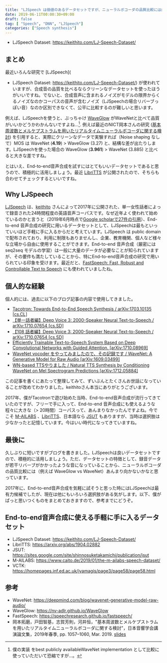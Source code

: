 ```yaml
---
title: "LJSpeech は価値のあるデータセットですが、ニューラルボコーダの品質比較には向かないと思います"
date: 2019-06-11T00:00:30+09:00
draft: false
tag: [ "Speech", "DNN", "LJSpeech"]
categories: ["Speech synthesis"]
---
```


- LJSpeech Dataset: https://keithito.com/LJ-Speech-Dataset/

## まとめ

最近いろんな研究で [LJSpeech](
- LJSpeech Dataset: https://keithito.com/LJ-Speech-Dataset/) が使われていますが、合成音の品質を比べるならクリーンなデータセットを使ったほうがいいですね。でないと、合成音声に含まれるノイズがモデルの限界からくるノイズなのかコーパスの音声が含むノイズ（LJSpeechの場合リバーブっぽい音）なのか区別できなくて、公平に比較するのが難しいと思います。

例えば、LJSpeechを使うと、ぶっちゃけ [WaveGlow](https://nv-adlr.github.io/WaveGlow) がWaveNetと比べて品質がいいかどうかわかんないですよね…[^1].
例えば最近のNICT岡本さんの研究 ([基本周波数とメルケプストラムを用いたリアルタイムニューラルボコーダに関する検討]( https://www.slideshare.net/Takuma_OKAMOTO/ss-135604814)) を引用すると、実際にクリーンなデータで実験すれば（Noise shaping なしで）MOS は WaveNet (**4.19**) > WaveGlow (3.27) と、結構な差が出たりします。LJSpeechを使った場合の WaveGlow (**3.961**) > WaveNet (3.885) と比べると大きな差ですね。

[^1]: 僕の実装 をbest publicly availableWaveNet implementation として比較に使っていただいて恐縮ですが…。

とはいえ、End-to-end音声合成を試すにはとてもいいデータセットであると思うので、積極的に活用しましょう。最近 [LibriTTS](https://arxiv.org/abs/1904.02882) が公開されたので、そちらも合わせてチェックするといいですね。

## Why LJSpeech

[LJSpeech](https://keithito.com/LJ-Speech-Dataset/) は、[keithito](https://keithito.com/) さんによって2017年に公開された、単一女性話者によって録音された24時間程度の英語音声コーパスです。なぜ近年よく使われて始めているのかと言うと（2019年6月時点で[Google scholarで27件の引用](https://scholar.google.co.jp/scholar?cites=8632543993730273058)）、End-to-end 音声合成の研究に用いるデータセットとして、LJSpeechは最もといっていいほど手軽に手に入るからだと考えています。LJSpeech は public domainで配布されており、利用に制限もありませんし、企業、教育機関、個人など様々な立場から自由に使用することができます。End-to-end 音声合成（厳密にはseq2seq モデルの学習）は一般に大量のデータが必要なことが知られていますが、その要件も満たしていることから、特にEnd-to-end音声合成の研究で用いられている印象を受けます。最近だと、[FastSpeech: Fast, Robust and Controllable Text to Speech](https://speechresearch.github.io/fastspeech/) にも使われていましたね。


## 個人的な経験

個人的には、過去に以下のブログ記事の内容で使用してきました。

- [Tacotron: Towards End-to-End Speech Synthesis / arXiv:1703.10135 [cs.CL]](https://r9y9.github.io/blog/2017/10/15/tacotron/)
- [【単一話者編】Deep Voice 3: 2000-Speaker Neural Text-to-Speech / arXiv:1710.07654 [cs.SD]](https://r9y9.github.io/blog/2017/12/13/deepvoice3/)
- [【108 話者編】Deep Voice 3: 2000-Speaker Neural Text-to-Speech / arXiv:1710.07654 [cs.SD]](https://r9y9.github.io/blog/2017/12/22/deepvoice3_multispeaker/)
- [Efficiently Trainable Text-to-Speech System Based on Deep Convolutional Networks with Guided Attention. [arXiv:1710.08969]](https://r9y9.github.io/blog/2017/11/23/dctts/)
- [WaveNet vocoder をやってみましたので、その記録です / WaveNet: A Generative Model for Raw Audio [arXiv:1609.03499]](https://r9y9.github.io/blog/2018/01/28/wavenet_vocoder/)
- [WN-based TTSやりました / Natural TTS Synthesis by Conditioning WaveNet on Mel Spectrogram Predictions [arXiv:1712.05884]](https://r9y9.github.io/blog/2018/05/20/tacotron2/)

この記事を書くにあたって整理してみて、ずいぶんとたくさんお世話になっていることが改めてわかりました。keithitoさん本当にありがとうございます。

2017年、僕がTacotronで遊び始めた当時、End-to-end音声合成が流行ってきていたのですが、フリーで手に入って、End-to-end 音声合成にも使えるような程々に大きな（> 20時間）コーパスって、あんまりなかったんですよね。今でこそ [M-AILABS](https://www.caito.de/2019/01/the-m-ailabs-speech-dataset/) 、[LibriTTS](https://arxiv.org/abs/1904.02882)、日本語なら [JSUT](https://sites.google.com/site/shinnosuketakamichi/publication/jsut) もありますが、当時は選択肢は少なかったと記憶しています。今はいい時代になってきていますね。

## 最後に

久しぶりに短いですがブログを書きました。LJSpeechは良いデータセットですので、積極的に活用しましょう。ただ、データセットの特徴として、録音データが若干リバーブがかかったような音になっていることから、ニューラルボコーダの品質比較には（例えば WaveGlow vs WaveNet）あんまり向かないかなと思っています。

2017年に、End-to-end音声合成を気軽に試そうと思った時にはLJSpeechは最有力候補でしたが、現在は他にもいろいろ選択肢がある気がします。以下、僕がぱっと思いつくものをまとめておきますので、参考までにどうぞ。

## End-to-end音声合成に使える手軽に手に入るデータセット

- LJSpeech Dataset: https://keithito.com/LJ-Speech-Dataset/
- LibriTTS: https://arxiv.org/abs/1904.02882
- JSUT: https://sites.google.com/site/shinnosuketakamichi/publication/jsut
- M-AILABS: https://www.caito.de/2019/01/the-m-ailabs-speech-dataset/
- VCTK: https://homepages.inf.ed.ac.uk/jyamagis/page3/page58/page58.html

## 参考

- WaveNet: https://deepmind.com/blog/wavenet-generative-model-raw-audio/
- WaveGlow: https://nv-adlr.github.io/WaveGlow
- FastSpeech: https://speechresearch.github.io/fastspeech/
- 岡本拓磨，戸田智基，志賀芳則，河井恒，"基本周波数とメルケプストラムを用いたリアルタイムニューラルボコーダに関する検討"，日本音響学会講演論文集，2019年春季, pp. 1057–1060, Mar. 2019. [slides](https://www.slideshare.net/Takuma_OKAMOTO/ss-135604814)
